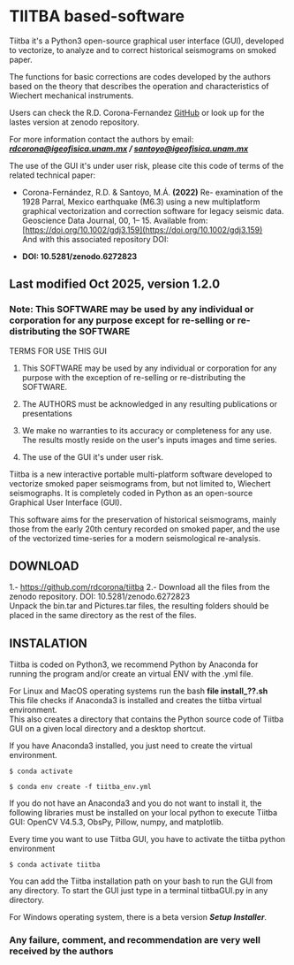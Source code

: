 # TIITBA based-software

Tiitba it's a Python3 open-source graphical user interface (GUI), developed to vectorize, to analyze and to correct historical seismograms on smoked paper.  

The functions for basic corrections are codes developed by the authors based on the theory that describes the operation and characteristics of Wiechert mechanical instruments.  

Users can check the R.D. Corona-Fernandez [GitHub](https://github.com/rdcorona/tiitba) or look up for the lastes version at zenodo repository.  

For more information contact the authors by email:  
 ***rdcorona@igeofisica.unam.mx / santoyo@igeofisica.unam.mx***  

The use of the GUI it's under user risk, please cite this code of terms of the related technical paper:  

- Corona-Fernández, R.D. & Santoyo, M.Á. **(2022)** Re- examination of the 1928 Parral, Mexico earthquake (M6.3) using a new multiplatform graphical vectorization and correction software for legacy seismic data. Geoscience Data Journal, 00, 1– 15. Available from: [https://doi.org/10.1002/gdj3.159](https://doi.org/10.1002/gdj3.159)  
And with this associated repository DOI:  

- **DOI: 10.5281/zenodo.6272823**

## Last modified Oct 2025, version 1.2.0 

### Note: This SOFTWARE may be used by any individual or corporation for any purpose except for re-selling or re-distributing the SOFTWARE  

TERMS FOR USE THIS GUI  

1) This SOFTWARE may be used by any individual or corporation for any purpose with the exception of re-selling or re-distributing the SOFTWARE.  

2) The AUTHORS must be acknowledged in any resulting publications or presentations  

3) We make no warranties to its accuracy or completeness for any use. The results mostly reside on the user's inputs images and time series.  

4) The use of the GUI it's under user risk.  

Tiitba is a new interactive portable multi-platform software developed to vectorize smoked paper seismograms from, but not limited to, Wiechert seismographs. It is completely coded in Python as an open-source Graphical User Interface (GUI).

This software aims for the preservation of historical seismograms, mainly those from the early 20th century recorded on smoked paper, and the use of the vectorized time-series for a modern seismological re-analysis.

## DOWNLOAD
1.- https://github.com/rdcorona/tiitba 
2.- Download all the files from the zenodo repository. DOI: 10.5281/zenodo.6272823  
    Unpack the bin.tar and Pictures.tar files, the resulting folders should be placed in the same directory as the rest of the files.  

## INSTALATION
Tiitba is coded on Python3, we recommend Python by Anaconda for running the program and/or create an virtual ENV with the .yml file.  

For Linux and MacOS operating systems run the bash **file install_??.sh**  
This file checks if Anaconda3 is installed and creates the tiitba virtual environment.  
This also creates a directory that contains the Python source code of Tiitba GUI on a given local directory and a desktop shortcut.  

If you have Anaconda3 installed, you just need to create the virtual environment.  

 `$ conda activate`

 `$ conda env create -f tiitba_env.yml`

If you do not have an Anaconda3 and you do not want to install it, the following libraries must be installed on your local python to execute Tiitba GUI: OpenCV V4.5.3, ObsPy, Pillow, numpy, and matplotlib.  

Every time you want to use Tiitba GUI, you have to activate the tiitba python environment  

 `$ conda activate tiitba`

You can add the Tiitba installation path on your bash to run the GUI from any directory. To start the GUI just type in a terminal tiitbaGUI.py in any directory.  

For Windows operating system, there is a beta version ***Setup Installer***.  

### Any failure, comment, and recommendation are very well received by the authors
